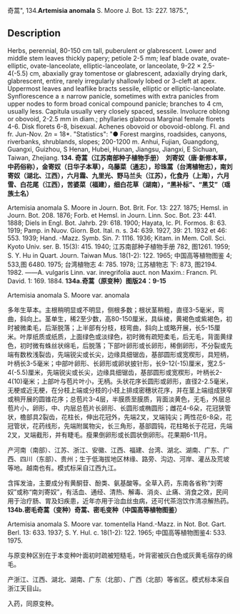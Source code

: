 奇蒿",
134.**Artemisia anomala** S. Moore J. Bot. 13: 227. 1875.",

## Description
Herbs, perennial, 80-150 cm tall, puberulent or glabrescent. Lower and middle stem leaves thickly papery; petiole 2-5 mm; leaf blade ovate, ovate-elliptic, ovate-lanceolate, elliptic-lanceolate, or lanceolate, 9-22 × 2.5-4(-5.5) cm, abaxially gray tomentose or glabrescent, adaxially drying dark, glabrescent, entire, rarely irregularly shallowly lobed or 3-cleft at apex. Uppermost leaves and leaflike bracts sessile, elliptic or elliptic-lanceolate. Synflorescence a ± narrow panicle, sometimes with extra panicles from upper nodes to form broad conical compound panicle; branches to 4 cm, usually less. Capitula usually very closely spaced, sessile. Involucre oblong or obovoid, 2-2.5 mm in diam.; phyllaries glabrous Marginal female florets 4-6. Disk florets 6-8, bisexual. Achenes obovoid or obovoid-oblong. Fl. and fr. Jun-Nov. 2*n* = 18*.
  "Statistics": "● Forest margins, roadsides, canyons, riverbanks, shrublands, slopes; 200-1200 m. Anhui, Fujian, Guangdong, Guangxi, Guizhou, S Henan, Hubei, Hunan, Jiangsu, Jiangxi, E Sichuan, Taiwan, Zhejiang.
**134. 奇蒿（江苏南部种子植物手册）　刘寄奴（唐·新修本草，中药俗称），金寄奴（日华子本草），乌藤菜（通志），珍珠蒿（台湾植物志），南刘寄奴（湖北、江西），六月霜、九里光、野马兰头（江苏），化食丹（上海），六月雪、白花尾（江西），苦婆菜（福建），细白花草（湖南），“黑补标”、“黑艾”（瑶族土名）**

Artemisia anomala S. Moore in Journ. Bot. Brit. For. 13: 227. 1875; Hemsl. in Journ. Bot. 208. 1876; Forb. et Hemsl. in Journ. Linn. Soc. Bot. 23: 441. 1888; Diels in Engl. Bot. Jahrb. 29: 618. 1900; Hayata, Ic. Pl. Formos. 8: 63. 1919; Pamp. in Nuov. Giorn. Bot. Ital. n. s. 34: 639. 1927, 39: 21. 1932 et 46: 553. 1939; Hand. -Mazz. Symb. Sin. 7: 1116. 1936; Kitam. in Mem. Coll. Sci. Kyoto Univ. ser. B. 15(3): 415. 1940; 江苏南部种子植物手册 782, 图1261. 1959; S. Y. Hu in Quart. Journ. Taiwan Mus. 18(1-2): 122. 1965; 中国高等植物图鉴 4; 533,图 6480. 1975; 台湾植物志 4: 785. 1978; 江苏植物志 下: 873, 图2194. 1982. ——A. vulgaris Linn. var. inregrifolia auct. non Maxim.: Francn. Pl. David. 1: 169. 1884.
**134a.奇蒿（原变种）图版24：9-15**

Artemisia anomala S. Moore var. anomala

多年生草本。主根稍明显或不明显，侧根多数；根状茎稍粗，直径3-5毫米，弯曲，斜向上。茎单生，稀2至少数，高80-150厘米，具纵棱，黄褐色或紫褐色，初时被微柔毛，后渐脱落；上半部有分枝，枝弯曲，斜向上或略开展，长5-15厘米。叶厚纸质或纸质，上面绿色或淡绿色，初时微有疏短柔毛，后无毛，背面黄绿色，初时微有蛛丝状绵毛，后脱落；下部叶卵形或长卵形，稀倒卵形，不分裂或先端有数枚浅裂齿，先端锐尖或长尖，边缘具细锯齿，基部圆形或宽楔形，具短柄，叶柄长3-5毫米；中部叶卵形、长卵形或卵状披针形，长9-12(-15)厘米，宽2.5-4(-5.5)厘米，先端锐尖或长尖，边缘具细锯齿，基部圆形或宽楔形，叶柄长2-4(10)毫米；上部叶与苞片叶小，无柄。头状花序长圆形或卵形，直径2-2.5毫米，无梗或近无梗，在分枝上端或分枝的小枝上排成密穗状花序，并在茎上端组成狭窄或稍开展的圆锥花序；总苞片3-4层，半膜质至膜质，背面淡黄色，无毛，外层总苞片小，卵形，中、内层总苞片长卵形、长圆形或椭圆形；雌花4-6朵，花冠狭管状，檐部具2裂齿，花柱长，伸出花冠外，先端2叉，叉端钝尖；两性花6-8朵，花冠管状，花药线形，先端附属物尖，长三角形，基部圆钝，花柱略长于花冠，先端2叉，叉端截形，并有睫毛。瘦果倒卵形或长圆状倒卵形。花果期6-11月。

产河南（南部）、江苏、浙江、安徽、江西、福建、台湾、湖北、湖南、广东、广西、四川（东部）、贵州；生于低海拔地区林缘、路旁、沟边、河岸、灌丛及荒坡等地。越南也有。模式标采自江西九江。

含挥发油，主要成分有黄酮苷、酚类、氨基酸等。全草入药，东南各省称“刘寄奴”或称“南刘寄奴”，有活血、通经、清热、解毒、消炎、止痛、消食之效，民间用于治疗肠、胃及妇疾患，近年亦用于治血丝虫病，还可代茶泡饮作清凉解热药。
**134b.密毛奇蒿（变种）奇蒿、密毛变种（中国高等植物图鉴）**

Artemisia anomala S. Moore var. tomentella Hand.-Mazz. in Not. Bot. Gart. Berl. 13: 633. 1937; S. Y. Hul. c. 18(1-2): 122. 1965; 中国高等植物图鉴4: 533. 1975.

与原变种区别在于本变种叶面初时疏被短糙毛，叶背密被灰白色或灰黄毛宿存的绵毛。

产浙江、江西、湖北、湖南、广东（北部）、广西（北部）等省区。模式标本采自浙江天目山。

入药，同原变种。

